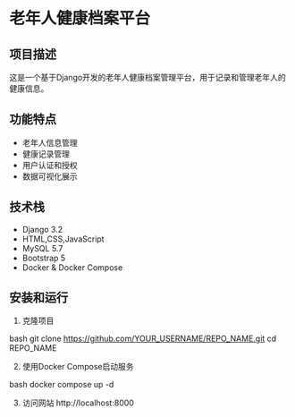 # 老年人健康档案平台

## 项目描述
这是一个基于Django开发的老年人健康档案管理平台，用于记录和管理老年人的健康信息。

## 功能特点
- 老年人信息管理
- 健康记录管理
- 用户认证和授权
- 数据可视化展示

## 技术栈
- Django 3.2
- HTML,CSS,JavaScript
- MySQL 5.7
- Bootstrap 5
- Docker & Docker Compose

## 安装和运行
1. 克隆项目

bash
git clone https://github.com/YOUR_USERNAME/REPO_NAME.git
cd REPO_NAME

2. 使用Docker Compose启动服务

bash
docker compose up -d


3. 访问网站
http://localhost:8000